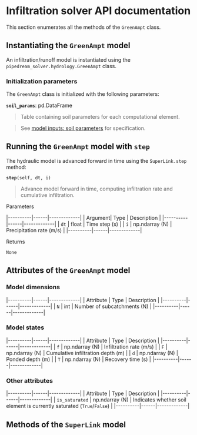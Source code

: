 # Infiltration solver API documentation

This section enumerates all the methods of the `GreenAmpt` class.

## Instantiating the `GreenAmpt` model

An infiltration/runoff model is instantiated using the `pipedream_solver.hydrology.GreenAmpt` class.

### Initialization parameters

The `GreenAmpt` class is initialized with the following parameters:

<b>`soil_params`</b>: pd.DataFrame
> Table containing soil parameters for each computational element.

> See [model inputs: soil parameters](/pipedream/model-inputs.html#soil-parameters) for specification.


## Running the `GreenAmpt` model with `step`

The hydraulic model is advanced forward in time using the `SuperLink.step` method:

<b>`step`</b>`(self, dt, i)`

> Advance model forward in time, computing infiltration rate and cumulative infiltration.

  Parameters

|----------|------|-------------|
| Argument| Type | Description |
|----------|------|-------------|
| `dt` | float | Time step (s) |
| `i` | np.ndarray (N) | Precipitation rate (m/s) |
|----------|------|-------------|

  Returns
  
  `None`


## Attributes of the `GreenAmpt` model

### Model dimensions

|----------|------|-------------|
| Attribute | Type | Description |
|----------|------|-------------|
| `N`        | int  | Number of subcatchments (N) |
|----------|------|-------------|

### Model states

|----------|------|-------------|
| Attribute | Type | Description |
|----------|------|-------------|
| `f` | np.ndarray (N) | Infiltration rate (m/s) |
| `F` | np.ndarray (N) | Cumulative infiltration depth (m) |
| `d` | np.ndarray (N) | Ponded depth (m) |
| `T` | np.ndarray (N) | Recovery time (s) |
|----------|------|-------------|

### Other attributes

|----------|------|-------------|
| Attribute | Type | Description |
|----------|------|-------------|
| `is_saturated` | np.ndarray (N) | Indicates whether soil element is currently saturated (`True`/`False`) |
|----------|------|-------------|

<!-- z_inv_j  : Superjunction invert elevation (m) -->
<!-- z_inv_uk : Offset of superlink upstream invert above superjunction (m) -->
<!-- z_inv_dk : Offset of superlink downstream invert above superjunction (m) -->

## Methods of the `SuperLink` model
